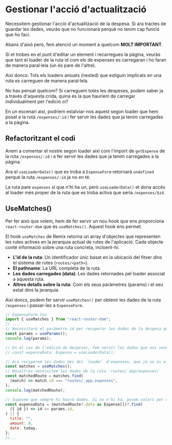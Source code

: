 # Gestionar l'acció d'actualització

Necessitem gestionar l'acció d'actualització de la despesa. Si ara tractes de guardar les dades, veuràs que no funcionarà perquè no tenim cap funció que ho faci.

Abans d'això però, fem atenció un moment a quelcom **MOLT IMPORTANT**.

Si et trobes en el punt d'editar un element i recarregues la pàgina, veuràs que tant el loader de la ruta id com els de expenses es carregaran i ho faran de manera paral·lela (un és pare de l'altre).

Així doncs: Tots els loaders aniuats (nested) que estiguin implicats en una ruta es carreguen de manera paral·lela.

No has pensat quelcom? Si carreguem totes les despeses, podem saber ja a través d'aquesta crida, quina és la que hauríem de carregar individualment per l'edició oi?

En un escenari així, podríem estalviar-nos aquest segon loader que hem posat a la ruta `/expenses/:id` i fer servir les dades que ja tenim carregades a la pàgina.

## Refactoritzant el codi

Anem a comentar el nostre segon loader així com l'import de `getExpense` de la ruta `/expenses/:id` i a fer servir les dades que ja tenim carregades a la pàgina.

Ara el `useLoaderData()` que es troba a `ExpenseForm` retornarà `undefined` perquè la ruta `/expenses/:id` ja no en té.

La ruta pare `expenses` sí que n'hi ha un, però `useLoaderData()` et dona accés al loader més proper de la ruta que es troba activa que seria `/expenses/$id`.

## UseMatches()

Per fer això que volem, hem de fer servir un nou hook que ens proporciona `react-router-dom` que és `useMatches()`. Aquest hook ens permet.

El hook `useMatches` de Remix retorna un array d'objectes que representen les rutes actives en la jerarquia actual de rutes de l'aplicació. Cada objecte conté informació sobre una ruta concreta, incloent-hi:

- **L'id de la ruta**: Un identificador únic basat en la ubicació del fitxer dins el sistema de rutes (`routes/<path>`).
- **El pathname**: La URL completa de la ruta.
- **Les dades carregades (data)**: Les dades retornades pel loader associat a aquesta ruta.
- **Altres detalls sobre la ruta**: Com els seus paràmetres (params) i el seu estat dins la jerarquia.

Així doncs, podem fer servir `useMatches()` per obtenir les dades de la ruta `/expenses` i passar-les a `ExpenseForm`.

```javascript
// ExpenseForm.tsx
import { useMatches } from "react-router-dom";
// ...
// Necessitaré el paràmetre id per recuperar les dades de la despesa que vull editar
const params = useParams();
console.log(params);

// En el cas de l'edició de despeses, fem servir les dades que ens venen del loader cridat a través de /$id:
// const expenseData: Expense = useLoaderData();

// Ara recuperem les dades des del `loader` d'expenses, que ja no és el pare.
const matches = useMatches();
// Nosaltres necessitem les dades de la ruta 'routes/_app/expenses/`
const matchedRoute = matches.find(
  (match) => match.id === "routes/_app.expenses",
);
console.log(matchedRoute);

// Suposem que sempre hi haurà dades. Si no n'hi ha, posem valors per defecte.
const expenseData = (matchedRoute?.data as Expense[])?.find(
  ({ id }) => id == params.id,
) || {
  title: "",
  amount: 0,
  date: today,
};
//...